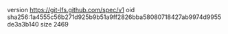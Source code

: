 version https://git-lfs.github.com/spec/v1
oid sha256:1a4555c56b271d925b9b51a9ff2826bba58080718427ab9974d9955de3a3b140
size 2469

